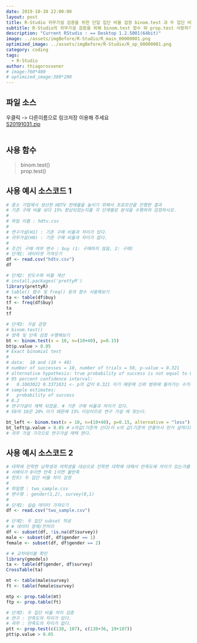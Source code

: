 ```yaml
---
date: 2019-10-30 22:00:00
layout: post
title: R-Studio 귀무가설 검증을 위한 단일 집단 비율 검정 binom.test 과 두 집단 비율 차이 검증prop.test
subtitle: R-Studio의 귀무가설 검증을 위해 binom.test 함수 와 prop.test 사용하기.
description: "Current RStudio : == Desktop 1.2.5001(64bit)"
image: ../assets/imgBefore/R-Studio/R_main_00000001.png
optimized_image: ../assets/imgBefore/R-Studio/R_op_00000001.png
category: coding
tags:
  - R-Studio
author: thiagorossener
# image:760*400
# optimized_image:380*200
---
```

<!-- 
# R-Studio 도 함수를 만들 수 있다.
> plyr 를 이용하여 merge와 join을 사용하자!<br>
> 파이프라인 함수 를 사용하기 위해 dplyr 로 필요합니다.<br>
> 패키지 로드순서는 plyr -> dplyr 순서로 로드 해주시기 바랍니다. -->

## 파일 소스
우클릭 -> 다른이름으로 링크저장 이용해 주세요<br>
<a href="../assets/sources/S20191031.zip" class="btn btn-lg btn-outline">
S20191031.zip
</a><br>
<br>

## 사용 함수
> binom.test()<br>
> prop.test()<br>

## 사용 예시 소스코드 1
```r
# 중소 기업에서 생산한 HDTV 판매율을 높이기 위해서 프로모션을 진행한 결과 
# 기존 구매 비율 보다 15% 향상되었는지를 각 단계별로 분석을 수행하여 검정하시오.
# 
# 파일 이름 : hdtv.csv
#
# 연구가설(H1) : 기존 구매 비율과 차이가 있다.
# 귀무가설(H0) : 기존 구매 비율과 차이가 없다.
# 
# 조건) 구매 여부 변수 : buy (1: 구매하지 않음, 2: 구매)
# 단계1: 데이터셋 가져오기
df <- read.csv("hdtv.csv")
df

# 단계2: 빈도수와 비율 계산
# install.packages('prettyR')
library(prettyR)
# table() 함수 및 freq() 등의 함수 사용해보기
ta <- table(df$buy)
tf <- freq(df$buy)
ta
tf

# 단계3: 가설 검정
# binom.test()
# 양측 및 단측 검정 수행해보기
bt <- binom.test(x = 10, n=(10+40), p=0.15)
bt$p.value > 0.05 
# Exact binomial test
# 
# data:  10 and (10 + 40)
# number of successes = 10, number of trials = 50, p-value = 0.321
# alternative hypothesis: true probability of success is not equal to 0.15
# 95 percent confidence interval:
#   0.1003022 0.3371831 <- p의 값이 0.321 이기 때문에 신뢰 범위에 들어가는 수치이다.
# sample estimates:
#   probability of success 
# 0.2 
# 연구가설이 채택 되었음. # 기존 구매 비율과 차이가 있다.
# 50의 10은 20% 이기 때문에 15% 이상이므로 연구 가설 에 맞는다.

bt_left <- binom.test(x = 10, n=(10+40), p=0.15, alternative = "less")
bt_left$p.value > 0.05 # x의값(기존꺼 산다)이 n의 값(기존꺼 안좋아서 딴거 살꺼다) 보다 작다.
# 귀무 가설 기각으로 연구가설 채택 한다.
```

## 사용 예시 소스코드 2
```r
# 대학에 진학한 남학생과 여학생을 대상으로 진학한 대학에 대해서 만족도에 차이가 있는가를 검정하시오.
# 서베이가 0이면 만족 1이면 불만족
# 힌트) 두 집단 비율 차이 검정
# 
# 파일명 : two_sample.csv
# 변수명 : gender(1,2), survey(0,1)
# 
# 단계1: 실습 데이터 가져오기
df <- read.csv("two_sample.csv")

# 단계2: 두 집단 subset 작성
# # 데이터 정체/전처리
df <- subset(df, !is.na(df$survey))
male <- subset(df, df$gender == 1)
female <- subset(df, df$gender == 2)

# # 교차테이블 확인
library(gmodels)
ta <- table(df$gender, df$survey)
CrossTable(ta)

mt <- table(male$survey)
ft <- table(female$survey)

mtp <- prop.table(mt)
ftp <- prop.table(ft)

# 단계3: 두 집단 비율 차이 검증
# 연구 : 만족도의 차이가 있다.
# 귀무 : 만족도의 차이가 없다.
ptt <- prop.test(c(138, 107), c(138+36, 19+107))
ptt$p.value > 0.05
```